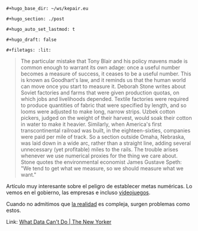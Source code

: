 ```{=org}
#+hugo_base_dir: ~/ws/kepair.eu
```
```{=org}
#+hugo_section: ./post
```
```{=org}
#+hugo_auto_set_lastmod: t
```
```{=org}
#+hugo_draft: false
```
```{=org}
#+filetags: :lit:
```
> The particular mistake that Tony Blair and his policy mavens made is
> common enough to warrant its own adage: once a useful number becomes a
> measure of success, it ceases to be a useful number. This is known as
> Goodhart's law, and it reminds us that the human world can move once
> you start to measure it. Deborah Stone writes about Soviet factories
> and farms that were given production quotas, on which jobs and
> livelihoods depended. Textile factories were required to produce
> quantities of fabric that were specified by length, and so looms were
> adjusted to make long, narrow strips. Uzbek cotton pickers, judged on
> the weight of their harvest, would soak their cotton in water to make
> it heavier. Similarly, when America's first transcontinental railroad
> was built, in the eighteen-sixties, companies were paid per mile of
> track. So a section outside Omaha, Nebraska, was laid down in a wide
> arc, rather than a straight line, adding several unnecessary (yet
> profitable) miles to the rails. The trouble arises whenever we use
> numerical proxies for the thing we care about. Stone quotes the
> environmental economist James Gustave Speth: "We tend to get what we
> measure, so we should measure what we want."

Artículo muy interesante sobre el peligro de establecer metas numéricas.
Lo vemos en el gobierno, las empresas e incluso
[videojuegos](https://www.youtube.com/watch?v=_b67SC7Y4qA).

Cuando no admitimos que [la
realidad](id:06f4de37-4220-44e2-99ea-258654735544) es compleja, surgen
problemas como estos.

Link: [What Data Can't Do \| The New
Yorker](https://www.newyorker.com/magazine/2021/03/29/what-data-cant-do)
